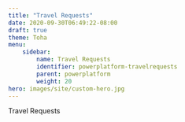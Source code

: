 ```yaml
---
title: "Travel Requests"
date: 2020-09-30T06:49:22-08:00
draft: true
theme: Toha
menu:
    sidebar:
        name: Travel Requests
        identifier: powerplatform-travelrequests
        parent: powerplatform
        weight: 20
hero: images/site/custom-hero.jpg
---
```


Travel Requests